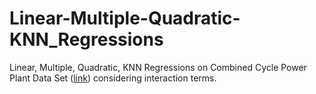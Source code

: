 # Linear-Multiple-Quadratic-KNN_Regressions
Linear, Multiple, Quadratic, KNN Regressions on Combined Cycle Power Plant Data Set ([link](https://archive.ics.uci.edu/dataset/294/combined+cycle+power+plant)) considering interaction terms.
